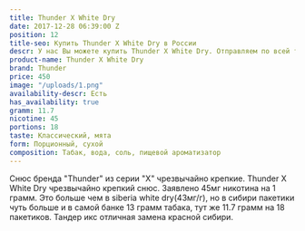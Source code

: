 ```yaml
---
title: Thunder X White Dry
date: 2017-12-28 06:39:00 Z
position: 12
title-seo: Купить Thunder X White Dry в России
descr: У нас Вы можете купить Thunder X White Dry. Отправляем по всей территории России.
product-name: Thunder X White Dry
brand: Thunder
price: 450
image: "/uploads/1.png"
availability-descr: Есть
has_availability: true
gramm: 11.7
nicotine: 45
portions: 18
taste: Классический, мята
form: Порционный, сухой
composition: Табак, вода, соль, пищевой ароматизатор
---
```


Снюс бренда "Thunder" из серии "X" чрезвычайно крепкие.
Thunder X White Dry чрезвычайно крепкий снюс. Заявлено 45мг никотина на 1 грамм. Это больше чем в siberia white dry(43мг/г), но в сибири пакетики чуть больше и в самой банке 13 грамм табака, тут же 11.7 грамм на 18 пакетиков. 
Тандер икс отличная замена красной сибири.